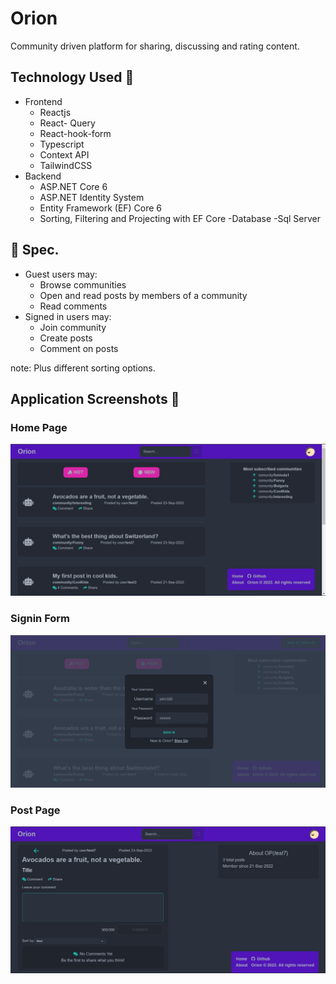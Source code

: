 # Orion
Community driven platform for sharing, discussing and rating content.

## Technology Used :small_orange_diamond:
- Frontend
  - Reactjs
  - React- Query
  - React-hook-form
  - Typescript
  - Context API
  - TailwindCSS
- Backend
  - ASP.NET Core 6
  - ASP.NET Identity System
  - Entity Framework (EF) Core 6
  - Sorting, Filtering and Projecting with EF Core
-Database
  -Sql Server

## :small_red_triangle_down: Spec.
- Guest users may:
  - Browse communities
  - Open and read posts by members of a community
  - Read comments
- Signed in users may:
  - Join community
  - Create posts
  - Comment on posts

note: Plus different sorting options.


## Application Screenshots 📸

### Home Page
![Home Page](https://github.com/Vondai/orion/blob/main/readMeImg/Home.png)
### Signin Form
![Signin Form](https://github.com/Vondai/orion/blob/main/readMeImg/SigninForm.png)
### Post Page
![Post Page](https://github.com/Vondai/orion/blob/main/readMeImg/Post.png)
